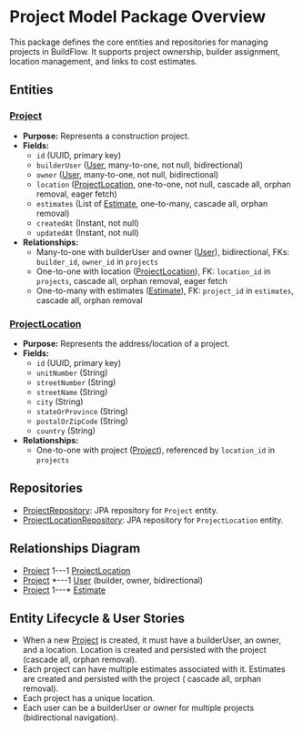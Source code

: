 # Project Model Package Overview

This package defines the core entities and repositories for managing projects in BuildFlow. It supports project
ownership, builder assignment, location management, and links to cost estimates.

## Entities

### [Project](Project.java)

- **Purpose:** Represents a construction project.
- **Fields:**
    - `id` (UUID, primary key)
    - `builderUser` ([User](../../user/User.java), many-to-one, not null, bidirectional)
    - `owner` ([User](../../user/User.java), many-to-one, not null, bidirectional)
    - `location` ([ProjectLocation](ProjectLocation.java), one-to-one, not null, cascade all, orphan removal, eager fetch)
    - `estimates` (List of [Estimate](../estimate/Estimate.java), one-to-many, cascade all, orphan removal)
    - `createdAt` (Instant, not null)
    - `updatedAt` (Instant, not null)
- **Relationships:**
    - Many-to-one with builderUser and owner ([User](../../user/User.java)), bidirectional, FKs: `builder_id`, `owner_id`
      in `projects`
    - One-to-one with location ([ProjectLocation](ProjectLocation.java)), FK: `location_id` in `projects`, cascade
      all, orphan removal, eager fetch
    - One-to-many with estimates ([Estimate](../estimate/Estimate.java)), FK: `project_id` in `estimates`, cascade all,
      orphan removal

### [ProjectLocation](ProjectLocation.java)

- **Purpose:** Represents the address/location of a project.
- **Fields:**
    - `id` (UUID, primary key)
    - `unitNumber` (String)
    - `streetNumber` (String)
    - `streetName` (String)
    - `city` (String)
    - `stateOrProvince` (String)
    - `postalOrZipCode` (String)
    - `country` (String)
- **Relationships:**
    - One-to-one with project ([Project](Project.java)), referenced by `location_id` in `projects`

## Repositories

- [ProjectRepository](ProjectRepository.java): JPA repository for `Project` entity.
- [ProjectLocationRepository](ProjectLocationRepository.java): JPA repository for `ProjectLocation` entity.

## Relationships Diagram

- [Project](Project.java) 1---1 [ProjectLocation](ProjectLocation.java)
- [Project](Project.java) *---1 [User](../../user/User.java) (builder, owner, bidirectional)
- [Project](Project.java) 1---* [Estimate](../estimate/Estimate.java)

## Entity Lifecycle & User Stories

- When a new [Project](Project.java) is created, it must have a builderUser, an owner, and a location. Location is
  created and persisted with the project (cascade all, orphan removal).
- Each project can have multiple estimates associated with it. Estimates are created and persisted with the project (
  cascade all, orphan removal).
- Each project has a unique location.
- Each user can be a builderUser or owner for multiple projects (bidirectional navigation).
